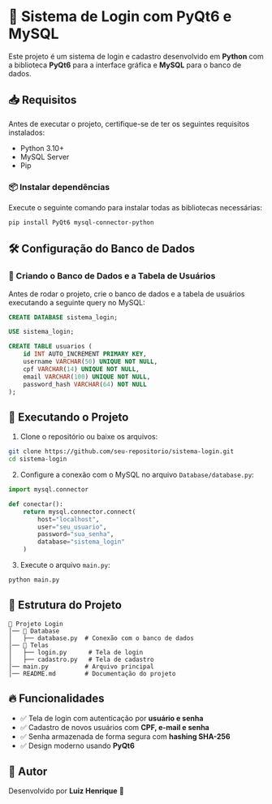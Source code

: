 # 📌 Sistema de Login com PyQt6 e MySQL

Este projeto é um sistema de login e cadastro desenvolvido em **Python** com a biblioteca **PyQt6** para a interface gráfica e **MySQL** para o banco de dados.

## 📥 Requisitos

Antes de executar o projeto, certifique-se de ter os seguintes requisitos instalados:

- Python 3.10+
- MySQL Server
- Pip

### 📦 Instalar dependências
Execute o seguinte comando para instalar todas as bibliotecas necessárias:
```sh
pip install PyQt6 mysql-connector-python
```

## 🛠 Configuração do Banco de Dados

### 📌 Criando o Banco de Dados e a Tabela de Usuários

Antes de rodar o projeto, crie o banco de dados e a tabela de usuários executando a seguinte query no MySQL:

```sql
CREATE DATABASE sistema_login;

USE sistema_login;

CREATE TABLE usuarios (
    id INT AUTO_INCREMENT PRIMARY KEY,
    username VARCHAR(50) UNIQUE NOT NULL,
    cpf VARCHAR(14) UNIQUE NOT NULL,
    email VARCHAR(100) UNIQUE NOT NULL,
    password_hash VARCHAR(64) NOT NULL
);
```

## 🚀 Executando o Projeto

1. Clone o repositório ou baixe os arquivos:
```sh
git clone https://github.com/seu-repositorio/sistema-login.git
cd sistema-login
```
2. Configure a conexão com o MySQL no arquivo `Database/database.py`:
```python
import mysql.connector

def conectar():
    return mysql.connector.connect(
        host="localhost",
        user="seu_usuario",
        password="sua_senha",
        database="sistema_login"
    )
```
3. Execute o arquivo `main.py`:
```sh
python main.py
```

## 📌 Estrutura do Projeto
```
📂 Projeto Login
│── 📂 Database
│   ├── database.py  # Conexão com o banco de dados
│── 📂 Telas
│   ├── login.py      # Tela de login
│   ├── cadastro.py   # Tela de cadastro
│── main.py          # Arquivo principal
│── README.md        # Documentação do projeto
```

## 🔥 Funcionalidades
- ✅ Tela de login com autenticação por **usuário e senha**
- ✅ Cadastro de novos usuários com **CPF, e-mail e senha**
- ✅ Senha armazenada de forma segura com **hashing SHA-256**
- ✅ Design moderno usando **PyQt6**

## 📌 Autor
Desenvolvido por **Luiz Henrique** 🚀